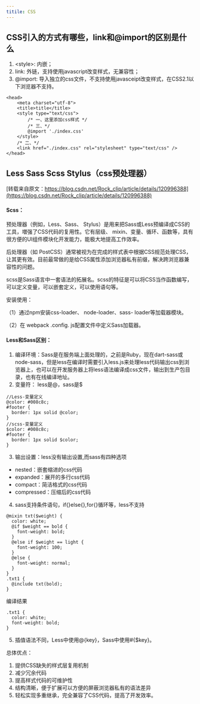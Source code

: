 ```yaml
---
titile: CSS
---
```


CSS引入的方式有哪些，link和@import的区别是什么
---
1. \<style\>: 内嵌；
2. link: 外链，支持使用javascript改变样式，无兼容性；
3. @import: 导入独立的css文件，不支持使用javasceipt改变样式，在CSS2.1以下浏览器不支持。
```
<head>
    <meta charset="utf-8">
    <title>title</title>
    <style type="text/css">
        /* 一、这里添加css样式 */
        /* 三、*/
        @import './index.css'
    </style>
    /* 二、*/
    <link href="./index.css" rel="stylesheet" type="text/css" />
</head>
```

Less Sass Scss Stylus（css预处理器）
---
[转载来自原文：https://blog.csdn.net/Rock_clip/article/details/120996388](https://blog.csdn.net/Rock_clip/article/details/120996388)

#### Scss：

预处理器（例如，Less、Sass、 Stylus）是用来把Sass或Less预编译成CSS的工具，増强了CSS代码的复用性。它有层级、 mixin、变量、循环、函数等，具有很方便的UI组件模块化开发能力，能极大地提高工作效率。

后处理器（如 PostCSS）通常被视为在完成的样式表中根据CSS规范处理CSS，让其更有效。目前最常做的是给CSS属性添加浏览器私有前缀，解决跨浏览器兼容性的问题。

scss是Sass语言中一套语法的拓展名。scss的特征是可以将CSS当作函数编写，可以定义变量，可以嵌套定义，可以使用语句等。

安装使用：

（1）通过npm安装css-loader、 node-loader、sass- loader等加载器模块。

（2）在 webpack .config. js配置文件中定义Sass加载器。

#### Less和Sass区别：
1. 编译环境：Sass是在服务端上面处理的，之前是Ruby，现在dart-sass或node-sass，但是less在编译时需要引入less.js来处理less代码输出css到浏览器上，也可以在开发服务器上将less语法编译成css文件，输出到生产包目录，也有在线编译地址。
2. 变量符：
less是@，sass是$
```
//Less-变量定义
@color: #008c8c; 
#footer {
  border: 1px solid @color; 
}
//scss-变量定义
$color: #008c8c;
#footer {
  border: 1px solid $color; 
}
```
3. 输出设置：less没有输出设置,而sass有四种选项
- nested：嵌套缩进的css代码
- expanded：展开的多行css代码
- compact：简洁格式的css代码
- compressed：压缩后的css代码
4. sass支持条件语句，if{}else{},for{}循环等，less不支持
```
@mixin txt($weight) { 
  color: white; 
  @if $weight == bold { 
    font-weight: bold;
  } 
  @else if $weight == light { 
    font-weight: 100;
  } 
  @else { 
    font-weight: normal;
  } 
}
.txt1 { 
  @include txt(bold); 
}
```
编译结果
```
.txt1 {
  color: white;
  font-weight: bold; 
}
```
5. 插值语法不同，Less中使用@{key}，Sass中使用#{$key}。

总体优点：
1. 提供CSS缺失的样式层复用机制
2. 减少冗余代码
3. 提高样式代码的可维护性
4. 结构清晰，便于扩展可以方便的屏蔽浏览器私有的语法差异
5. 轻松实现多重继承，完全兼容了CSS代码，提高了开发效率。